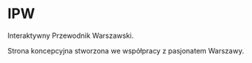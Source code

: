 # IPW
Interaktywny Przewodnik Warszawski.

Strona koncepcyjna stworzona we współpracy z pasjonatem Warszawy. 
